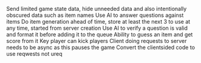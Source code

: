 Send limited game state data, hide unneeded data and also intentionally obscured data such as item names
Use AI to answer questions against items
Do item generation ahead of time, store at least the next 3 to use at any time, started from server creation
Use AI to verify a question is valid and format it before adding it to the queue
Ability to guess an item and get score from it
Key player can kick players
Client doing requests to server needs to be async as this pauses the game
Convert the clientsided code to use reqwests not ureq
